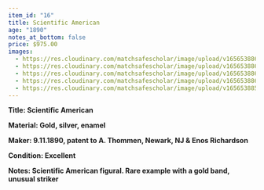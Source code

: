 ```yaml
---
item_id: "16"
title: Scientific American
age: "1890"
notes_at_bottom: false
price: $975.00
images:
  - https://res.cloudinary.com/matchsafescholar/image/upload/v1656538862/sciAm3.jpg
  - https://res.cloudinary.com/matchsafescholar/image/upload/v1656538860/SciAm2.jpg
  - https://res.cloudinary.com/matchsafescholar/image/upload/v1656538860/SciAm1.jpg
  - https://res.cloudinary.com/matchsafescholar/image/upload/v1656538860/SciAm4.jpg
  - https://res.cloudinary.com/matchsafescholar/image/upload/v1656538859/sciAm_back_open.jpg
---
```

**Title:		Scientific American**


**Material:	Gold, silver, enamel**


**Maker:	        9.11.1890, patent to A. Thommen, Newark, NJ & Enos Richardson**


**Condition:	Excellent**


**Notes:		Scientific American figural. Rare example with a gold band, unusual striker**